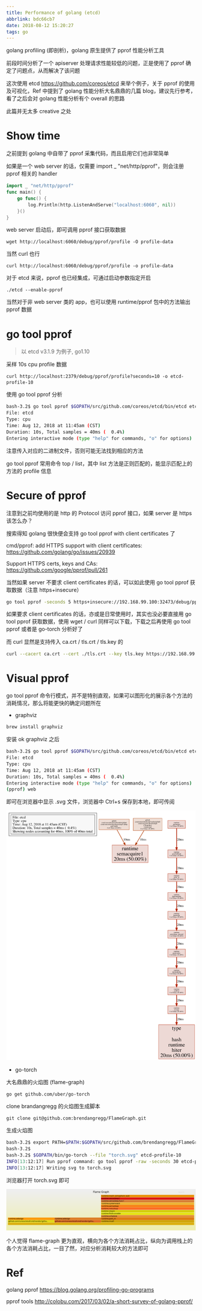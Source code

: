 ```yaml
---
title: Performance of golang (etcd)
abbrlink: bdc66cb7
date: 2018-08-12 15:20:27
tags: go
---
```


golang profiling (即剖析)，golang 原生提供了 pprof 性能分析工具

前段时间分析了一个 apiserver 处理请求性能较低的问题，正是使用了 pprof 确定了问题点，从而解决了该问题

这次使用 etcd https://github.com/coreos/etcd 来举个例子，关于 pprof 的使用及可视化，Ref 中提到了 golang 性能分析大名鼎鼎的几篇 blog，建议先行参考，看了之后会对 golang 性能分析有个 overall 的思路

此篇并无太多 creative 之处

# Show time

之前提到 golang 中自带了 pprof 采集代码，而且启用它们也非常简单

如果是一个 web server 的话，仅需要 import _ "net/http/pprof"，则会注册 pprof 相关的 handler

```go
import _ "net/http/pprof"
func main() {
    go func() {
        log.Println(http.ListenAndServe("localhost:6060", nil))
    }()
}
```

web server 启动后，即可调用 pprof 接口获取数据

```
wget http://localhost:6060/debug/pprof/profile -O profile-data
```

当然 curl 也行

```
curl http://localhost:6060/debug/pprof/profile -o profile-data
```

对于 etcd 来说，pprof 也已经集成，可通过启动参数指定开启

```
./etcd --enable-pprof
```

当然对于非 web server 类的 app，也可以使用 runtime/pprof 包中的方法输出 pprof 数据

# go tool pprof

> 以 etcd v3.1.9 为例子, go1.10

采样 10s cpu profile 数据

```
curl http://localhost:2379/debug/pprof/profile?seconds=10 -o etcd-profile-10
```

使用 go tool pprof 分析

```bash
bash-3.2$ go tool pprof $GOPATH/src/github.com/coreos/etcd/bin/etcd etcd-profile-10
File: etcd
Type: cpu
Time: Aug 12, 2018 at 11:45am (CST)
Duration: 10s, Total samples = 40ms (  0.4%)
Entering interactive mode (type "help" for commands, "o" for options)
```

注意传入对应的二进制文件，否则可能无法找到相应的方法

go tool pprof 常用命令 top / list，其中 list 方法是正则匹配的，能显示匹配上的方法的 profile 信息

# Secure of pprof

注意到之前均使用的是 http 的 Protocol 访问 pprof 接口，如果 server 是 https 该怎么办？

搜索得知 golang 很快便会支持 go tool pprof with client certificates 了

cmd/pprof: add HTTPS support with client certificates: https://github.com/golang/go/issues/20939

Support HTTPS certs, keys and CAs: https://github.com/google/pprof/pull/261

当然如果 server 不要求 client certificates 的话，可以如此使用 go tool pprof 获取数据（注意 https+insecure）

```bash
go tool pprof -seconds 5 https+insecure://192.168.99.100:32473/debug/pprof/profile
```

如果要求 client certificates 的话，亦或是日常使用时，其实也没必要直接用 go tool pprof 获取数据，使用 wget / curl 同样可以下载，下载之后再使用 go tool pprof 或者是 go-torch 分析好了

而 curl 显然是支持传入 ca.crt / tls.crt / tls.key 的

```bash
curl --cacert ca.crt --cert ./tls.crt --key tls.key https://192.168.99.100:32473/debug/pprof/profile -O profile-data
```

# Visual pprof

go tool pprof 命令行模式，并不是特别直观，如果可以图形化的展示各个方法的消耗情况，那么将能更快的确定问题所在

* graphviz

```bash
brew install graphviz
```

安装 ok graphviz 之后

```bash
bash-3.2$ go tool pprof $GOPATH/src/github.com/coreos/etcd/bin/etcd etcd-profile-10
File: etcd
Type: cpu
Time: Aug 12, 2018 at 11:45am (CST)
Duration: 10s, Total samples = 40ms (  0.4%)
Entering interactive mode (type "help" for commands, "o" for options)
(pprof) web
```

即可在浏览器中显示 .svg 文件，浏览器中 Ctrl+s 保存到本地，即可传阅

![web-pprof](/images/web-pprof.svg)

* go-torch

大名鼎鼎的火焰图 (flame-graph)

```
go get github.com/uber/go-torch
```

clone brandangregg 的火焰图生成脚本

```
git clone git@github.com:brendangregg/FlameGraph.git
```

生成火焰图

```bash
bash-3.2$ export PATH=$PATH:$GOPATH/src/github.com/brendangregg/FlameGraph
bash-3.2$
bash-3.2$ $GOPATH/bin/go-torch --file "torch.svg" etcd-profile-10
INFO[13:12:17] Run pprof command: go tool pprof -raw -seconds 30 etcd-profile-10
INFO[13:12:17] Writing svg to torch.svg
```

浏览器打开 torch.svg 即可

![torch](/images/torch.svg)

个人觉得 flame-graph 更为直观，横向为各个方法消耗占比，纵向为调用栈上的各个方法消耗占比，一目了然，对应分析消耗较大的方法即可

# Ref

golang pprof https://blog.golang.org/profiling-go-programs

pprof tools http://colobu.com/2017/03/02/a-short-survey-of-golang-pprof/
